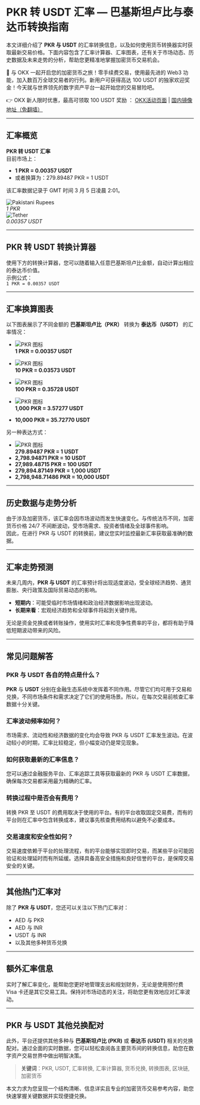 # PKR 转 USDT 汇率 — 巴基斯坦卢比与泰达币转换指南

本文详细介绍了 **PKR 与 USDT** 的汇率转换信息，以及如何使用货币转换器实时获取最新交易价格。下面内容包含了汇率计算器、汇率图表，还有关于市场动态、历史数据及未来走势的分析，帮助您更精准地掌握加密货币交易机会。

🚀 与 OKX 一起开启您的加密货币之旅！零手续费交易，使用最先进的 Web3 功能，加入数百万全球交易者的行列。新用户可获得高达 100 USDT 的独家欢迎奖金！今天就与世界领先的数字资产平台一起开始您的交易冒险吧。

👉 OKX 新人限时优惠，最高可领取 100 USDT 奖励 ： [OKX活动页面](https://bit.ly/OKXe) | [国内镜像地址（免翻墙）](https://bit.ly/okX)

---

## 汇率概览

**PKR 转 USDT 汇率**  
目前市场上：  
- **1 PKR = 0.00357 USDT**  
- 或者换算为：279.89487 PKR = 1 USDT  

该汇率数据记录于 GMT 时间 3 月 5 日凌晨 2:01。

![Pakistani Rupees](&w=64&q=75)  
*1 PKR*  
![Tether](&w=64&q=75)  
*0.00357 USDT*

---

## PKR 转 USDT 转换计算器

使用下方的转换计算器，您可以随着输入任意巴基斯坦卢比金额，自动计算出相应的泰达币价值。  
示例公式：  
`1 PKR = 0.00357 USDT`

---

## 汇率换算图表

以下图表展示了不同金额的 **巴基斯坦卢比（PKR）** 转换为 **泰达币（USDT）** 的汇率情况：

- ![PKR 图标](&w=48&q=75)  
  **1 PKR = 0.00357 USDT**

- ![PKR 图标](&w=48&q=75)  
  **10 PKR = 0.03573 USDT**

- ![PKR 图标](&w=48&q=75)  
  **100 PKR = 0.35728 USDT**

- ![PKR 图标](&w=48&q=75)  
  **1,000 PKR = 3.57277 USDT**

- **10,000 PKR = 35.72770 USDT**

另一种表达方式：  
- ![PKR 图标](&w=48&q=75)  
  **279.89487 PKR = 1 USDT**  
- **2,798.94871 PKR = 10 USDT**  
- **27,989.48715 PKR = 100 USDT**  
- **279,894.87149 PKR = 1,000 USDT**  
- **2,798,948.71486 PKR = 10,000 USDT**

---

## 历史数据与走势分析

由于涉及加密货币，该汇率会因市场波动而发生快速变化。与传统法币不同，加密货币价格 24/7 不间断波动，受市场需求、投资者情绪及全球事件影响。  
因此，在进行 PKR 与 USDT 的转换前，建议您实时监控最新汇率获取最准确的数据。

---

## 汇率走势预测

未来几周内，**PKR 与 USDT** 的汇率预计将出现适度波动，受全球经济趋势、通货膨胀、央行政策及国际贸易动态的影响。  
- **短期内**：可能受临时市场情绪和政治经济数据影响出现波动。  
- **长期来看**：宏观经济趋势和全球事件将起到关键作用。  

无论是资金兑换或者转账操作，使用实时汇率和竞争性费率的平台，都将有助于降低短期波动带来的风险。

---

## 常见问题解答

### PKR 与 USDT 各自的特点是什么？

**PKR** 与 **USDT** 分别在金融生态系统中发挥着不同作用。尽管它们均可用于交易和兑换，不同市场条件和需求决定了它们的使用场景。所以，在每次交易前核查汇率数据十分关键。

### 汇率波动频率如何？

市场需求、流动性和经济数据的变化均会导致 PKR 与 USDT 汇率发生波动。在波动较小的时期，汇率比较稳定，但小幅变动仍是常见现象。

### 如何获取最新的汇率信息？

您可以通过金融服务平台、汇率追踪工具等获取最新的 PKR 与 USDT 汇率数据，确保每次交易都采用最为精确的汇率。

### 转换过程中是否会有费用？

转换 PKR 至 USDT 的费用取决于使用的平台。有的平台收取固定交易费，而有的平台则在汇率中包含转换成本，建议事先核查费用结构以避免不必要成本。

### 交易速度和安全性如何？

交易速度依赖于平台的处理流程，有的平台能够实现即时交易，而某些平台可能因验证和处理延时而有所延缓。选择具备高安全措施和良好信誉的平台，是保障交易安全的关键。

---

## 其他热门汇率对

除了 **PKR 与 USDT**，您还可以关注以下热门汇率对：
- AED 与 PKR  
- AED 与 INR  
- USDT 与 INR  
- 以及其他多种货币兑换

---

## 额外汇率信息

实时了解汇率变化，能帮助您更好地管理支出和规划财务，无论是使用预付费 Visa 卡还是其它交易工具。保持对市场动态的关注，将助您更有效地应对汇率波动。

---

## PKR 与 USDT 其他兑换配对

此外，平台还提供其他多种与 **巴基斯坦卢比 (PKR)** 或 **泰达币 (USDT)** 相关的兑换配对。通过全面的实时数据，您可以轻松查阅各主要货币间的转换信息，助您在数字资产交易世界中做出明智决策。

> **关键词**：PKR, USDT, 汇率转换, 汇率计算器, 货币兑换, 转换图表, 区块链, 加密货币

本文力求为您呈现一个结构清晰、信息详实且专业的加密货币交易参考内容，助您快速掌握关键数据并实现便捷兑换。